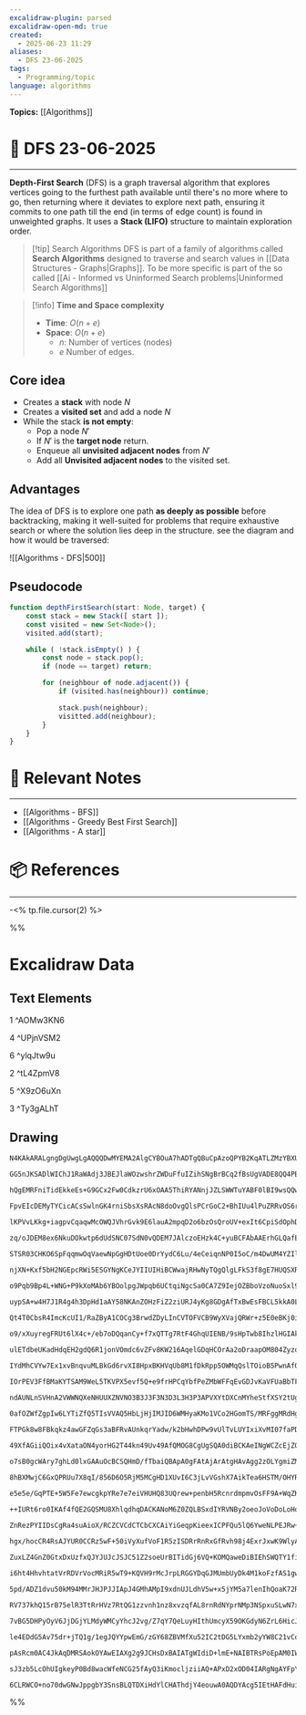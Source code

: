 ```yaml
---
excalidraw-plugin: parsed
excalidraw-open-md: true
created:
  - 2025-06-23 11:29
aliases:
  - DFS 23-06-2025
tags:
  - Programming/topic
language: algorithms
---
```



**Topics:** [[Algorithms]]

# 📃 DFS 23-06-2025

---
**Depth-First Search** (DFS) is a graph traversal algorithm that explores vertices going to the furthest path available until there's no more where to go, then returning where it deviates to explore next path, ensuring it commits to one path till the end (in terms of edge count) is found in unweighted graphs. It uses a **Stack (LIFO)** structure to maintain exploration order.

> [!tip] Search Algorithms
> DFS is part of a family of algorithms called **Search Algorithms** designed to traverse and search values in [[Data Structures - Graphs|Graphs]]. To be more specific is part of the so called [[Ai - Informed vs Uninformed Search problems|Uninformed Search Algorithms]]

> [!info] **Time and Space complexity**
> - **Time**: $O(n + e)$
> - **Space**: $O(n + e)$
>     - $n$: Number of vertices (nodes)
>     - $e$ Number of edges.
## Core idea
- Creates a **stack** with node $N$
- Creates a **visited set** and add a node $N$
- While the stack **is not empty**:
    - Pop a node $N'$
    - If $N'$ is the **target node** return.
    - Enqueue all **unvisited adjacent nodes** from $N'$
    - Add all **Unvisited adjacent nodes** to the visited set.

## Advantages
The idea of DFS is to explore one path **as deeply as possible** before backtracking, making it well-suited for problems that require exhaustive search or where the solution lies deep in the structure. see the diagram and how it would be traversed:

![[Algorithms - DFS|500]]

## Pseudocode

```ts
function depthFirstSearch(start: Node, target) {
    const stack = new Stack([ start ]);
    const visited = new Set<Node>();
    visited.add(start);

    while ( !stack.isEmpty() ) {
        const node = stack.pop();
        if (node == target) return;

        for (neighbour of node.adjacent()) {
            if (visited.has(neighbour)) continue;

            stack.push(neighbour);
            visitted.add(neighbour);
        }
    }
}
```

# 🔗 Relevant Notes

---
- [[Algorithms - BFS]]
- [[Algorithms - Greedy Best First Search]]
- [[Algorithms - A star]]
# 📦 References

---

-<% tp.file.cursor(2) %>

%%
# Excalidraw Data

## Text Elements
1 ^AOMw3KN6

4 ^UPjnVSM2

6 ^ylqJtw9u

2 ^tL4ZpmV8

5 ^X9zO6uXn

3 ^Ty3gALhT

## Drawing
```compressed-json
N4KAkARALgngDgUwgLgAQQQDwMYEMA2AlgCYBOuA7hADTgQBuCpAzoQPYB2KqATLZMzYBXUtiRoIACyhQ4zZAHoFAc0JRJQgEYA6bGwC2CgF7N6hbEcK4OCtptbErHALRY8RMpWdx8Q1TdIEfARcZgRmBShcZQUebQBGOIAWGjoghH0EDihmbgBtcDBQMBKIEm5oeIBhAFlnUgArZgBFOAAhZSFJGuxm4gBxGs1UkshYRAqgojkkflLMbniABjnI

GG5nJKSADlWIChJ1RaWAdj3JBEJlaWOzwshrZWDuFfuIZihSNgBrBCq2fBsUgVADE8QQ4PBI1Kmlw2G+yi+Qg4xH+gOBEhBADMsdgAJz46GQLGEfD4ADKsGeEmwX2YzGcklwUGwkiJ70+PwQAHVDmy0PE9h8vr9KTBqehBB52UjrhxwrkBXs2HA4Wp1gKlq9RhBEcI4ABJYiK1B5AC6eyx5EyRu4HCEZL2hBRWAquCWMuEKPl9O4xR143EvHuAF8

hQgEMRFniTidEkkeEs+G9GCx2Fw0CdkzrU6xOAA5ThiRYANnjJZLSWWTuYABF0lBI9wsQQwntNF7iABRYKZbImgqjIr3UqBiqNzBQImlcoSACCAHkahQAMwAaXzJYgI7DI/9Otn6CSmAQAAUEBRvrXuQApLEAVS7DWUc+wK9rXfi07G8CDEFwpBfFQO6rMOQ6QIeEAAGLkgAjjwAAybA1Mw8SELWzSYPea6SPouAAFoAGpRqBP4TBIAFAduQ4hvc

FpvEIcDEMyTYCicACsSwlnGK4rniSbsXsRAcN8doOvgQlsPCrGoC2+BhIUu4lPuZRRvOS6rhuW57GOEgTlOewLGg7HsdoeLbCuJz8fEMY8Amll7BqqCbPEJbaBZSaJFZK47EsK57AcxBHAKpmWTZeJJEs8TbCZSQltsuxvBcVw3GgSSCW8jwStqpTClyaJAqCkIQrMbywvCerIqiAKFXp5AcMwqqBNk7IkmSYoSu8ALlEKnK/LyQX8rwvUiggHV/

lKPVvLKkg+iagpvCqaqwMcOWQJVhrGvk9E6lauA2mpqD2o6bzOsQroUV+exIt6CpiSdOphDJiTbDwFkrjwJxrQwTB5hmqBbHsubpoWHDFpmMUlh98RfTW9bBI2h1yW2ZWdj2GRZDk90SQxTEsYdMOcdx8QrvE7FxQtOrCaJaDHTjVNSb8SOtggOlYFOEhXdNlAACrsxUXO7ZwUDkoQRhBiuJaWsLUH7aSTkZQG7NzkQyj/RAYjZEw7KplA5gECrV

zq/oJDEM8ex6NkuDOkwtp6dUdSNC07SdN0vQDEM7JAlczoEHzk4C+yuBCFAbAAErhGLQafEIrNvMJCAABKXNcHOoPE2g8OxilzCpkErso8SSHOPDEPeJy4KekglvQBowGDpCh+yunoFMhAzOyRnOTD2zaIrpROc40Vuf3kCBcF6enOcKepZPdw6llQbfXlvwFRi6BgiVULtnCCI3dV6KgpoPBYjwmjDJapIUlSf60mw9KMsyrLsivPJ8osI1cuNF

STSR03CHKO6SpFqqmwOqVaewNpGgHDtUoe0DrYydC6Lu/4eCeiqnNP0I5oC/m4DwUM4YZIliWDsFc2wtjZlKMDTgxwpYpl+iDIsQZEwJX4tsWGp06wNhksjOOOoOxVXRn2LGaBByjH3KOXBel+akVUhUe8p4GgcEIuSGoaCQJ7hHBBQ6EBjxngvFeW8D4nwvjfB+QWQ4cHkXQJRNgwEaKgQkdoioPM8T9EyNyDgsEAAakgACa5IkhQUIiWHmxAjC

njXN+Kxf5bH2NGEpcRWi5ESGYNgKCeJYIIUIHiBCWwajRHwNyTQgQlgLFkS3f8gE7HUQSXRPYjFmKI0WBxLiPETh8U+kJZ0NMjriUktJZm8kEA50KHnHRCilEqLUc3KR6B9Kdw2CTUKxCeDxDJlmWMcY6E6kHmTUKK5PKfTxD5bYSY8QBXfmgNZ2gljsTxA8ji7EYonI4tPFKad0p7EXi8T+q8arrwgJvYq7Jyp707Gvcc9VGoAUxq1K+39UndT/

o9Pqb9Bp4L+WNG+P9kXoMAb6YBOolpgJWpqb6UCtqiNgcSa0CA7Z9IejOZBboVzoNuoSxl9NcoRgJmWdh7F4oJiBgwmhmYLn0LTAWJh3AYxZkTJ9RKB4uEIx4SzdsaNeyYxgQ0vGzS2JE3aT5JM3SRKIPjozNVwy2YBwkCka6vN+Z2tasLUW4tuCS2ltkWWJt8AKxtVAQ2asKia0bMCEVjd9b4CDcbU25s3iWyiDbUgDKIAFyLiXMuFcq41zrg3J

uypSA+w4H7J1R4g4h3DpHd1aAY58NKAnZOHzFiZ2ziURJ4yKg8GDgAfTxBwEsFBCL5kkA0LEidSA8yEEYfCmg2U6TmRgMk7cwiLLQM4D6K4+6OWOEkbdbxx5DWWPPUoyVU63G+RwJ4S8sWQsxMVbeZVd6VRRHejeuB2LEG2DieF7UcU0jpAyJkLI2RYoGhPSmuU0WIslHi66ADZpAPTsqUB4DyWQKRJtHVbx4H0sOnTJB50UG4Htf/DBSGJExLwQ

Qt4T0CbsR4ImcKcUI1/RaZByA1COCg3BrwdZDyLInCVTOFVCB9WyXVajQRWr+z5E0eBKj0iA6yMguKWCN4oAUDxEIWp7bHHJMgq49xPIvG+ICUEkJYSIlRIqYuuJumwC0VGDSiAjT8YtMNSTIT7EPqmt6QRi1gzmws1GcpU6Oi1Maa0zphd1joAyLeF3Zwb0M4rk4omCKktybcR3QKNL2gKwxnYYmEs7EbJxkuRi65W6/IPJOW9MsH1tiJHeeetK

o9/xXuyregFRUt6lX4c+/eb7oDQqanCy+f7xQTTg7RtF4GhqUIENB/9sHpTwb8IhzlHGIAkrQ5PClmHoHbUtHShlAWDwsoouxdlxBMG036bR3lixtgPPilqYVkq2MCiSCezjoruMyp+zwGMFYs7fUIKJ8TvCNXSYxrJ6luqmnPVacTLLvElsQGpuahmQW0Aw7eAsiQ2luYUH9mnCAJOhbZDdRLHZcCZZyz9dwDr+kY0hsxtrCNet3Ds4kCbYgZsB

ulETdbeUKadHdqEH2gdQ6R1jonVOmdc6vZFv8KW216AqelGDqHCOrAa2oDraapOM804ZyzqFsCM4dGkGIPmKAWIYCYBLHiegqJ8xdgNJgKo8R6D4DaLMuLbcO6GWjEsfduylkJUj6UQ9F6kpm4TwvLrN65ujRG8CkqoKhsQt65iHE+JCSTevtNkNgHH4gZfvNq5yH09f1W11dbZGCXzRQ8tJyyxDv6mO4jnDZ38OPcu0Rt02vID73u6gSjLd8EJM

IYdMhCVYw7Ex1xvBnqvuMLBkGd6rvXI8HpxBKHVqUb8M1fDkRpp5OWMqQslTOioB5PwnAfQhFtgOcSWFhTkEYLwSQihNCDCLCHCPCIiFFG/OzapeJPTa/A8HRGoe8LEMgfMXABcfQNgfCZof4HmJIR/bxBjaJSpezHcepXGZHAmVHHiImBKPzHHBtS1IZBSGAr/G3ccJ/F/N/IPP8O/RLdfDOQVIrdhTdcyEsTHPZdiE4bQXiI5byXyEHSrCeLOB

IOrPEV3FfBMaKYTSAM9WeL5TKVPX5evf5Q+e9frHPCqYbfPeZMbWFFqEvGDJvKaVFUaBbTFIw7FMvJFZvHUGaSfHbPbMlA7DDHvKlU0FzXDc7IfZlEfCiE4W7SfC7HlZ6ZYHzDpPyJIVjdMPBeIDIzfaVbfFnL6UQjiUQuGbhRg+tSAARFEIRbVE7Mg9zA1NpZZHyB5Wgh7JlSAQEPHCTa1QnMtCANBB1MnAYoYnDV1KOD1Q/CALERnX1f1foycP

ndAUNLnSVHnA2VWWNQXeNHUUXZNVNO3B3J3F3N3D3L3H3P3APVXYtDXCnMYheStfXSY2tUgWOE3JtNrdOVtK3TtCQFcHtPxTQfCeIMOQiG8Boe8CgIwfobkZoG8a4MOLsLgyYZdUPXg9dSWWPNYWhbE/YWvY9VrWeQk/Q69Qw5w/KKwoFB9YXKo3PKqTPY+U+c+X9UvTqO+B+YDZ+MDAkrFBw3+fFLbNvEBDvCBN4SlbDXaAfOgiCK7Gxd/DbDlE

0afOZWfZgpIw6LYTiZfQ5TIsVVAQ5HbLjHjIMJID6WMHyaKMo1VCo2HGomTS/MRFggMRdHg7/HRbxPEIwBcEsIQbxLgDRIcJxFJSUdJTJbJXJfJQpYpUpcpZJIgqAj/UgnUNzcTQmZoyyRrb6bHDo7lLohg4LYZX48LCoT07030/0lEpTAyDE1ANyEhCQiKBre5ITD6DrTvSyArV3ITLMLiMrGMHbePa5OIOyKyGKCycyM0t5RPZtdrS9MktAZeN

FTPGk8w8FBkqkz4awGFZqGs3aBFRvAUnkqrYadw/k2bHwhDPw9vUlTvLUYIxiXvMI07faPDGUsoOU/8PEeIpDRIgQZ7EKGGRjLUbYaYtfa5M5PUwHAotAPifiBjUrCHY/W0qTe0i/SU0oVMlHTzSWPyE4XIqmHpd87opmQs0/UcAYm7YY8nCoKi8YmnF4g06Y2Y71JnBYpWJYrYjnLWcNdYqNZYiAAXIXdkfY8XVNAEoEkEsEiEqEmEuEhEyQJEm

49XfAGiiQOix4vXataON4yorHG2T44kn49Uv49AfQMOG8CgUgSQA0diBCKAeINgWCZcEjZQHtMODSyRYPNE1dMPAUOyPEu8iPDrIcueIk83KeUk7rdwlcswneCwvPEwjeQvAkb8+wxvDkoDJ+UDdw1wolKDUac87w0oXwpDfw1DQIrvB8rDeoqU18yIzoj8mImxOcH8zlFU6xNUxzefPBVQwTdhLQn6KVf6NLI0gHE0vBO5HYCsKsJC+GMTE/PS6

o7sB0gcWAry7ghLd0lxGAAuOcBCSQHmD/fTbaiQBApA0gFAtAjArAtgHAvAgg2zOLYgmiZMzCvVbCjMpfUC9orlAZUi/HELEyksiQHmXal8A6o62LTa5TWs1ySQxjCQ0C1QngSyPEHbDsjOQrHskrfsirA9WvG5BKM5D7BKFLLOcK7gPQlPBc1AJcjPKkrPR9QbBKjcpK0bbc8bOwnDA8zwtbJwgqrkPK08ik0UQ8i8kqq8sqm8/bKq8Uo7UI80F

8hBXMwjC6GxQPRUu7X8qI/856D6O5RjM5MCgHD1XUvI6C3jLvVGshX7AikTea6HSTM/OHYRDCyALCignC766YnMv6wLAG3o8isYAY+dUnNS9AMO6nEWRijfaOn1eWFnANAS1Y3inMJgDY6NLi/nONWkjWYWMXW2HRcyyy6y2y+yxy5yigVy9yzyyAb2FSiOtNCtLSg3HS94+OAypPAUYy7qsZEGo8E8c8S8a8O8R8Z8V8d8T8KsmxRMvy1AXuLUJ

e5e5e/GqPTE+5W5Fe7ewcgkpYRe7e7eiVHUHQ83UQrew+penbH5RcnrdmpmvOsFF9A+WqZK3EVK1khwzKyvbk3K3ks88W4q8fKW7bGWyq+8+WkI92mY6U1W06T83AKoNq5U7BGfGjR6AC1AcmDiVhV6KCqmk24aiatAV6UQ0QvBzhR2xau0la9C98z2jzDM55cmbMoiuB3HQOgnHUOANgZ0R0kcJ0koNaIRkcGlMAQRsAIefei+y+rUY+ocffGRy

++IURt6ro0IKAf4fQE2GQSMU8XhlqdhqDACKANoM6Z0ZQLBSxdIYRVNBy2oeoJoVoDoLoHoPoQYC+bBWY7AIQE0CPNLL6JYE5dKKyM0vET6UedaXAOARYOIMhUc9ZEmXiCKPydB0oLIYgMxlECxqxnUGxzGcSwuYuUucuSuauWueuWkAtLxqSXxjYCPGyZrQ5chdZNZJIPEBjfybBZQaJxYUyDLHzNLdKRMDiFcNJ5bExucKAi4XAQfRqjJqZoCG

ZnRezPYIIDsCgRa4suAioX/RCZCVCdCTCbCXCAiYiGeqpKieexICPFQu5lQ6YweNLPEJRw+3ek88yMye575ymgUeKL575lQv7TrWm+myk++1c+K9c19RmlK4vHmqbdkivLknK0W9FCDPkwBgW4Bzba8kU28sUnUCU2quBWB/24fdW/8WsZB3Jja6jOfJ7ZIs0vyV6TifB4yQa40oHdOAVVQyWMha0halCl2tCt2+hj6r2phtLe5X6v8rHAswGvo7

hgx/hocCR4RsAJYUR0CCRz5wF+50iVyXufVoF1R5zISDRrRnRxGfRvh98j4ExrJxwK9WlyAfJ7IOxh2Rx52Fxt2dxz2UCGY2pk0ZwCPM0g/A/Z5QrT6Bs+20oHpmJn7W5HBiyT6EreKVG8ZjAFEJ1nJtASjd1qAQ4+3R3Z3V3d3KoT3b3X3f3TWmpnxvx25PqjiM0+5Bs17MmQNhN7gEefejHFtr6ATLqz/DkSZ6ZkIOZvM7N4gRZuxZZt0Oet4d

ZuxLZ4GnZ0GtxDxUzfxQJYJUJcJSJC51Z2soeUrBITidGj6VQ+KOMQaweDiBIEhSWQTY1fiYF0K8hArSGU4X7EHRjYF0+lpSQ1yQ5VGsmU4LiSKmm6KtF2KkFKF5+zPOFtKhFtk2+ZF7K6vFw/+tFoq7FiAUq0B/F2WiBolhW6BiIydtW4jZErWyfDq5hLNujFpLUVyVQ8mdlrBrp9Ooh7lvlp5RIaYyHKh4VmEc/MVoxj2iVxhtHUrMhDrP2uVk

i6ht4HhvhtatVrRDVrVocMRiR5wT9+KQVH9rMcJrpLRGGYDqGJMUmbUyDk4M1koFzfAS1gwa1vRlV+1qIRuXNl1/N7BQtwpjNEp7NcpvNKptgacINhtl4c9oTYrchO5Eyfe6mol3pv5syEyUrcyMmVGqsBMLNjJ3zyx/z6xh01NKXGXQdYdUdcdSdadWdKOoWGL9dCPPt8mCQyyDiEmLYCKLt9LrBsySsT6dp17EbpMYd3qMdpZid98hZ8d2Zhdq

5pd/ADZ1dvu50kM94MMrJHJPJJIApJ4GMhAMpI9xdnUJLdhV5w+x5jYM5a7lenIhQoaK72R5euNqQbunljON71j+cmDwW4w1+6kuKp9VmmF++5Dz+jKjDqvY8jFgBvmxw8AnF1vD+Yj8B7vR8xW8IsluVs6Sl3AKCGl0rl0zqpjzB5YLOKyC0zl024yVfca7liQ+KdGmyOa8osipa8TuoyT1zaTpo2Tkhczwis1Pn5T0TyANThHK/TT8CbT7VgRr

RV737khQ15rB75elR3TtRrHVz7RtQG1zzvnh1nz8xvzqfAL8rnRdNYprNMp3NSpxuSLwN7xup1r895rdZUmLODp17Mz/rxN9ODOOMdLV7BMLMHI9hQrnN83kry3sri/cSwE4E0E8EyE6E2E+ExE2j+t93umhIM0viMrDpGaxfT7SxbtzMMyLUNsjpRMNLWvpj7zwNBbqjpdlEWdigediic79J1bldio7Z1gs6xA5A1A9AzA7A3AhCfAh4ul3v5bi

7vBG5DHPyOyV6JjDGjYLMdyWMCyYhcJ2vg/Z7qY7QeLuyHIthUmcyX59OKGdyN6ZrL6HicJk5f7tPWDxmyFsH6Fl+wFbEO/Xhb7lEW6He+FlTh5/0TyO2V+HhxR4EcQGwpYlBVSCrVUnyStfvPVXb4UtiM/QEngnzJ6McGWGDGSCcn3qh9zaPHb7ADHkb/ZeOMFdOKXxByvIOeNpLnjQ1qIy85WDDQXjxB9qytda8rHolw1KDS9VWowdVqRB07ms

le4EDdG5Av75dr+jTQ1g/1egJQYYpwEmG/zGY68ZBVMfXu52IC2tDG5LYxmb2yYW8C21vCoEcVLanEK2VbS4rWyi5u9G2iQDpp0nKysJIO3HNLkH0SAFYGsohOKBFDLD4VtgMfTJnH1dZLok+xdCylZRsp2UHKTlFykkDcoeVXBwbepgkFcgMYkwSYLMKEN+yB9ZU7kdhK7nuSFYyw4TZvtNznazc+e83Gbot0X41I1mA/TZkP3bTgAdo/4OAHAE

pAsRcm0AC4JkAqDMRSAokOYAwEIAXg2g9JCHsDxBAIATgWIdiD+lmE+NAIBTRsPoEpAM0IWoPEXCIF3IGh9hiw8Hv/1BAfov0WwwoBrDOF7CMgUEXmki3AE/1UWkAHYecP2GHChaOHH4c8I9b/CVsSPI8o8N+EvDzKiA9HqcN2GgiMgC4FAYS2BGIii2+wqCHMUTrGRthIIzEa8ImKG4466Iv4RkHJwCVggWIPcmSJhHDDG4XfHvmYKeEYiLhGQL

sJ3zb5LcOhUIgkeyP0Bd8wacWfeNCG25fAyQ3iKmocljziiAQ+APxD2xOD04IARgNgAYFpYMACAscRYFblZHkjYR5GTlAgKqhijEQJAWnJNVmHmjiAlIBAEH37i6gi0xAGoGwHOicjcAmgYIKJydEkA30KkNoACFtzKBYQAACn2TUA+M/kXgCZEjHBUAAlOyAjidAXOgKUgCGNwDhjIKvAOyJGKziCQC+7ERMXqOhE040UKIvWJwBNCJEYGr5COC

6CLRWCO+no70dwGNwJppgbY3SnsBLQTDXiHdYlCHAThdjY4eouwA0AQDYAcg5IEtHAFdHuiS0XolTjrinGEBGAPMdUfgE1GVIwgwQVcTQgti+NQ4+gYUUGCU4Ksg6elK0AYHJDpB9x/0EQeow+Cvg9Y64zcdjEUjgAlIMxUkOED9C0QQwQAA
```
%%
